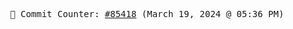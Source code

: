 <p align="center">
    <samp>
        📮 Commit Counter: <a href="https://github.com/Javascript-void0/Javascript-void0/commits/main">#85418</a> (March 19, 2024 @ 05:36 PM)
    </samp>
</p>